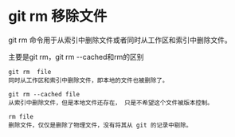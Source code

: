 # git rm 移除文件

git rm 命令用于从索引中删除文件或者同时从工作区和索引中删除文件。

主要是git rm，git rm --cached和rm的区别
```
git rm  file
同时从工作区和索引中删除文件，即本地的文件也被删除了。

git rm --cached file
从索引中删除文件，但是本地文件还存在， 只是不希望这个文件被版本控制。

rm file
删除文件，仅仅是删除了物理文件，没有将其从 git 的记录中剔除。
```